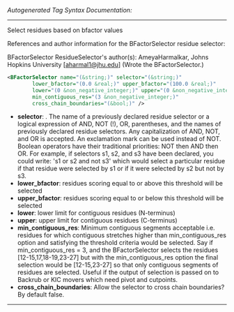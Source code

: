 <!-- THIS IS AN AUTOGENERATED FILE: Don't edit it directly, instead change the schema definition in the code itself. -->

_Autogenerated Tag Syntax Documentation:_

---
Select residues based on bfactor values

References and author information for the BFactorSelector residue selector:

BFactorSelector ResidueSelector's author(s):
AmeyaHarmalkar, Johns Hopkins University [aharmal1@jhu.edu]  (Wrote the BFactorSelector.)

```xml
<BFactorSelector name="(&string;)" selector="(&string;)"
        lower_bfactor="(0.0 &real;)" upper_bfactor="(100.0 &real;)"
        lower="(0 &non_negative_integer;)" upper="(0 &non_negative_integer;)"
        min_contiguous_res="(3 &non_negative_integer;)"
        cross_chain_boundaries="(&bool;)" />
```

-   **selector**: . The name of a previously declared residue selector or a logical expression of AND, NOT (!), OR, parentheses, and the names of previously declared residue selectors. Any capitalization of AND, NOT, and OR is accepted. An exclamation mark can be used instead of NOT. Boolean operators have their traditional priorities: NOT then AND then OR. For example, if selectors s1, s2, and s3 have been declared, you could write: 's1 or s2 and not s3' which would select a particular residue if that residue were selected by s1 or if it were selected by s2 but not by s3.
-   **lower_bfactor**: residues scoring equal to or above this threshold will be selected
-   **upper_bfactor**: residues scoring equal to or below this threshold will be selected
-   **lower**: lower limit for contiguous residues (N-terminus)
-   **upper**: upper limit for contiguous residues (C-terminus)
-   **min_contiguous_res**: Minimum contiguous segments acceptable i.e. residues for which contiguous stretches higher than min_contiguous_res option and satisfying the threshold criteria would be selected. Say if min_contiguous_res = 3, and the BFactorSelector selects the residues [12-15,17,18-19,23-27] but with the min_contiguous_res option the final selection would be [12-15,23-27] so that only contiguous segments of residues are selected. Useful if the output of selection is passed on to Backrub or KIC movers which need pivot and cutpoints.
-   **cross_chain_boundaries**: Allow the selector to cross chain boundaries? By default false.

---
